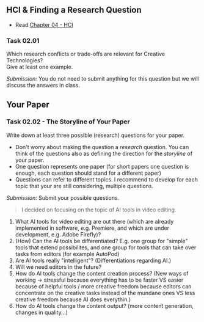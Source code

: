 ## HCI & Finding a Research Question

* Read [Chapter 04 - HCI](../../02_scripts/am_ss23_04_hci_script.md)

### Task 02.01

Which research conflicts or trade-offs are relevant for Creative Technologies?  
Give at least one example.

*Submission:* You do not need to submit anything for this question but we will discuss the answers in class.

## Your Paper

### Task 02.02 - The Storyline of Your Paper

Write down at least three possible (research) questions for your paper. 

* Don't worry about making the question a *research* question. You can think of the questions also as defining the direction for the *storyline* of your paper.
* One question represents one paper (for short papers one question is enough, each question should stand for a different paper)
* Questions can refer to different topics. I recommend to develop for each topic that your are still considering, multiple questions.
  
*Submission:* Submit your possible questions.


> I decided on focusing on the topic of AI tools in video editing.

1. What AI tools for video editing are out there (which are already implemented in software, e.g. Premiere, and which are under development, e.g. Adobe Firefly)?
2. (How) Can the AI tools be differentiated? E.g. one group for "simple" tools that extend possibilites, and one group for tools that can take over tasks from editors (for example AutoPod)
3. Are AI tools really "intelligent"? (Differentiations regarding AI.)
4. Will we need editors in the future?
5. How do AI tools change the content creation process? (New ways of working -> stressful because everything has to be faster VS easier because of helpful tools / more creative freedom because editors can concentrate on the creative tasks instead of the mundane ones VS less creative freedom because AI does everythin.)
6. How do AI tools change the content output? (more content generation, changes in quality...)